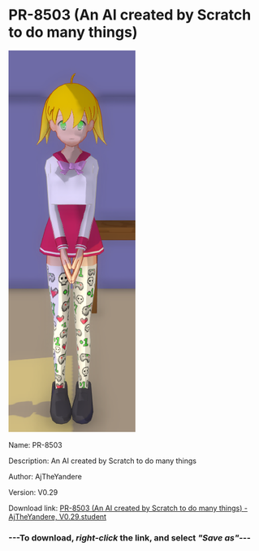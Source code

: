 # PR-8503 (An AI created by Scratch to do many things)

<img src = "https://raw.githubusercontent.com/Arbiter1223/Daigaku-Gurashi-Custom-Students/master/Students/Files/PR-8503%20(An%20AI%20created%20by%20Scratch%20to%20do%20many%20things).png">

Name: PR-8503

Description: An AI created by Scratch to do many things

Author: AjTheYandere

Version: V0.29

Download link: <a href="https://raw.githubusercontent.com/Arbiter1223/Daigaku-Gurashi-Custom-Students/master/Students/Files/PR-8503%20(An%20AI%20created%20by%20Scratch%20to%20do%20many%20things)%20-%20AjTheYandere%2C%20V0.29.student">PR-8503 (An AI created by Scratch to do many things) - AjTheYandere, V0.29.student</a>

### ---**To download, _right-click_ the link, and select _"Save as"_**---
